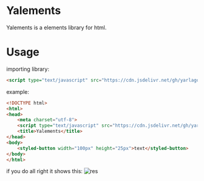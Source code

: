 # Yalements
Yalements is a elements library for html.
# Usage
importing library:
```html
<script type="text/javascript" src="https://cdn.jsdelivr.net/gh/yarlagod/Yalements@main/Yalements.js"></script>
```
example:
```html
<!DOCTYPE html>
<html>
<head>
	<meta charset="utf-8">
	<script type="text/javascript" src="https://cdn.jsdelivr.net/gh/yarlagod/Yalements@main/Yalements.js"></script>
	<title>Yalements</title>
</head>
<body>
	<styled-button width="100px" height="25px">text</styled-button>
</body>
</html>
```
if you do all right it shows this: ![res](https://github.com/user-attachments/assets/c6ea3d7b-3b3f-4757-8036-519713da193b)
